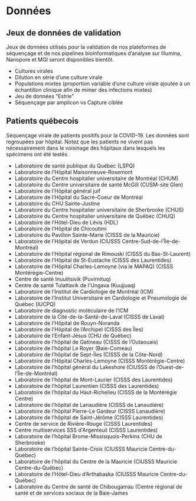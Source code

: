 
# Données

## Jeux de données de validation

Jeux de données utilisés pour la validation de nos plateformes de séquençage et de nos pipelines bioinformatiques d’analyse sur Illumina, Nanopore et MGI seront disponibles bientôt.

<ul>
<li>Cultures virales</li>
<li>Dilution en série d’une culture virale</li>
<li>Populations mixtes (proportion variable d’une culture virale ajoutée à un échantillon clinique afin de mimer des infections mixtes) </li>
<li>Jeu de données “Estrie”</li>
<li>Séquençage par amplicon vs Capture ciblée
</ul>

## Patients québecois
Séquençage virale de patients positifs pour la COVID-19. Les données sont regroupées par hôpital. Notez que les patients ne vivent pas nécessairement dans le voisinage des hôpitaux dans lesquels les spécimens ont été testés.

 - Laboratoire de santé publique du Québec (LSPQ)
 - Laboratoire de l’Hôpital Maisonneuve-Rosemont
 - Laboratoire du Centre hospitalier universitaire de Montréal (CHUM)
 - Laboratoire du Centre universitaire de santé McGill (CUSM-site Glen)
 - Laboratoire de l’Hôpital général juif
 - Laboratoire de l’Hôpital du Sacré-Coeur de Montréal
 - Laboratoire du CHU Sainte-Justine
 - Laboratoire du Centre hospitalier universitaire de Sherbrooke (CHUS)
 - Laboratoire du Centre hospitalier universitaire de Québec (CHUQ)
 - Laboratoire de l’Hôtel-Dieu de Lévis (HDL)
 - Laboratoire de l’Hôpital de Chicoutimi
 - Laboratoire du Pavillon Sainte-Marie (CISSS de la Mauricie)
 - Laboratoire de l’Hôpital de Verdun (CIUSSS Centre-Sud-de-l’Île-de-Montréal)
 - Laboratoire de l’Hôpital régional de Rimouski (CISSS du Bas-St-Laurent)
 - Laboratoire de l’Hôpital de St-Eustache (CISSS des Laurentides)
 - Laboratoire de l’Hôpital Charles-Lemoyne (via le MAPAQ) (CISSS Montérégie-Centre)
 - Centre de santé Inuulitsivik (Puvirnituq)
 - Centre de santé Tulattavik de l'Ungava (Kuujjuaq)
 - Laboratoire de l’Institut de Cardiologie de Montréal (ICM)
 - Laboratoire de l’Institut Universitaire en Cardiologie et Pneumologie de Québec (IUCPQ)
 - Laboratoire de diagnostic moléculaire de l’ICM
 - Laboratoire de la Cité-de-la-Santé-de-Laval (CISSS de Laval)
 - Laboratoire de l’Hôpital de Rouyn-Noranda
 - Laboratoire de l’Hôpital de l’Archipel (CISSS des Îles)
 - Laboratoire de l’Enfant-Jésus (CHU de Québec)
 - Laboratoire de l’hôpital de Gatineau (CISSS de l’Outaouais)
 - Laboratoire de l’hôpital Le Royer (Baie-Comeau)
 - Laboratoire de l’hôpital de Sept-Îles (CISSS de la Côte-Nord)
 - Laboratoire de l’Hôpital Charles-Lemoyne (CISSS Montérégie-Centre)
 - Laboratoire de l’hôpital général du Lakeshore (CIUSSS de l’Ouest-de-l’Île-de-Montréal)
 - Laboratoire de l’hôpital de Mont-Laurier (CISSS des Laurentides)
 - Laboratoire de l’hôpital Laurentien (CISSS des Laurentides)
 - Laboratoire de l’hôpital du Haut-Richelieu (CISSS de la Montérégie Centre)
 - Laboratoire de l’hôpital de Lanaudière (CISSS de Lanaudière)
 - Laboratoire de l’hôpital Pierre-Le Gardeur (CISSS Lanaudière)
 - Laboratoire de l’hôpital de Saint-Jérôme (CISSS Laurentides)
 - Centre de service de Rivière-Rouge (CISSS Laurentides)
 - Centre multiservices SSS d'Argenteuil (CISSS Laurentides)
 - Laboratoire de l’hôpital Brome-Missisquois-Perkins (CHU de Sherbrooke)
 - Laboratoire de l’hôpital Sainte-Croix (CIUSSS Mauricie Centre-du-Québec)
 - Laboratoire de l’hôpital du Centre de la Mauricie (CIUSSS Mauricie Centre-du-Québec)
 - Laboratoire de l’Hôtel-Dieu d’Arthabaska (CIUSSS Mauricie Centre-du-Québec)
 - Laboratoire du Centre de santé de Chibougamau (Centre régional de santé et de services sociaux de la Baie-James
